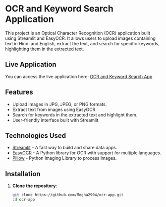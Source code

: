 # OCR and Keyword Search Application

This project is an Optical Character Recognition (OCR) application built using Streamlit and EasyOCR. It allows users to upload images containing text in Hindi and English, extract the text, and search for specific keywords, highlighting them in the extracted text.

## Live Application

You can access the live application here: [OCR and Keyword Search App](https://ocr-app-peorqlnbnuy8txkyebckgq.streamlit.app/)

## Features

- Upload images in JPG, JPEG, or PNG formats.
- Extract text from images using EasyOCR.
- Search for keywords in the extracted text and highlight them.
- User-friendly interface built with Streamlit.

## Technologies Used

- [Streamlit](https://streamlit.io/) - A fast way to build and share data apps.
- [EasyOCR](https://github.com/JaidedAI/EasyOCR) - A Python library for OCR with support for multiple languages.
- [Pillow](https://python-pillow.org/) - Python Imaging Library to process images.

## Installation

1. **Clone the repository**:
   ```bash
   git clone https://github.com/Megha2904/ocr-app.git
   cd ocr-app
